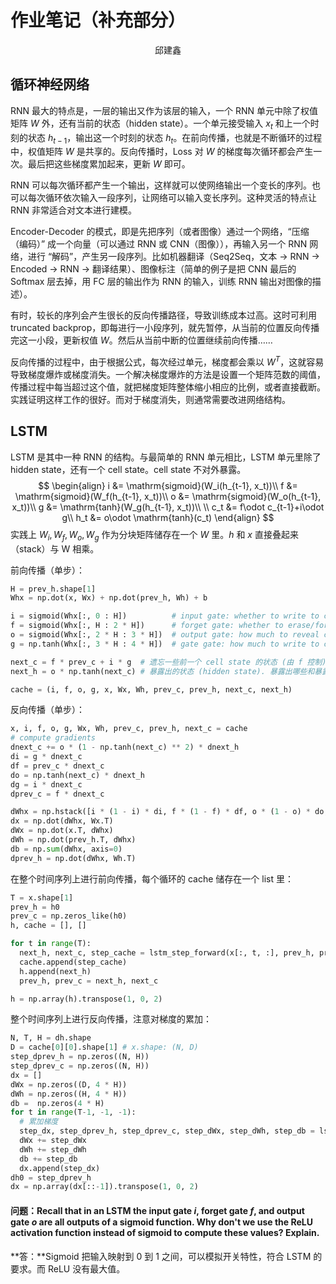# 作业笔记（补充部分）

<center>邱建鑫</center>

## 循环神经网络

RNN 最大的特点是，一层的输出又作为该层的输入，一个 RNN 单元中除了权值矩阵 $W$ 外，还有当前的状态（hidden state）。一个单元接受输入 $x_t$ 和上一个时刻的状态 $h_{t-1}$，输出这一个时刻的状态 $h_t$。在前向传播，也就是不断循环的过程中，权值矩阵 $W$ 是共享的。反向传播时，Loss 对 $W$ 的梯度每次循环都会产生一次。最后把这些梯度累加起来，更新 $W$ 即可。

RNN 可以每次循环都产生一个输出，这样就可以使网络输出一个变长的序列。也可以每次循环依次输入一段序列，让网络可以输入变长序列。这种灵活的特点让 RNN 非常适合对文本进行建模。

Encoder-Decoder 的模式，即是先把序列（或者图像）通过一个网络，“压缩（编码）” 成一个向量（可以通过 RNN 或 CNN（图像）），再输入另一个 RNN 网络，进行 “解码”，产生另一段序列。比如机器翻译（Seq2Seq，文本 -> RNN -> Encoded -> RNN -> 翻译结果）、图像标注（简单的例子是把 CNN 最后的 Softmax 层去掉，用 FC 层的输出作为 RNN 的输入，训练 RNN 输出对图像的描述）。

有时，较长的序列会产生很长的反向传播路径，导致训练成本过高。这时可利用 truncated backprop，即每进行一小段序列，就先暂停，从当前的位置反向传播完这一小段，更新权值 $W$。然后从当前中断的位置继续前向传播……

反向传播的过程中，由于根据公式，每次经过单元，梯度都会乘以 $W^T$，这就容易导致梯度爆炸或梯度消失。一个解决梯度爆炸的方法是设置一个矩阵范数的阈值，传播过程中每当超过这个值，就把梯度矩阵整体缩小相应的比例，或者直接截断。实践证明这样工作的很好。而对于梯度消失，则通常需要改进网络结构。

## LSTM

LSTM 是其中一种 RNN 的结构。与最简单的 RNN 单元相比，LSTM 单元里除了 hidden state，还有一个 cell state。cell state 不对外暴露。
$$
\begin{align}
i &= \mathrm{sigmoid}(W_i(h_{t-1}, x_t))\\
f &= \mathrm{sigmoid}(W_f(h_{t-1}, x_t))\\
o &= \mathrm{sigmoid}(W_o(h_{t-1}, x_t))\\
g &= \mathrm{tanh}(W_g(h_{t-1}, x_t))\\
\\
c_t &= f\odot c_{t-1}+i\odot g\\
h_t &= o\odot \mathrm{tanh}(c_t)
\end{align}
$$
实践上 $W_i, W_f, W_o, W_g$ 作为分块矩阵储存在一个 $W$ 里。$h$ 和 $x$ 直接叠起来（stack）与 W 相乘。

前向传播（单步）：

```python
H = prev_h.shape[1]
Whx = np.dot(x, Wx) + np.dot(prev_h, Wh) + b

i = sigmoid(Whx[:, 0 : H])      	# input gate: whether to write to c(ell) state. 1/0
f = sigmoid(Whx[:, H : 2 * H])    	# forget gate: whether to erase/forget c(ell) state. 1/0
o = sigmoid(Whx[:, 2 * H : 3 * H])  # output gate: how much to reveal c(ell) state to h(idden state). 1/0
g = np.tanh(Whx[:, 3 * H : 4 * H])  # gate gate: how much to write to c(ell) state. -1/1

next_c = f * prev_c + i * g  # 遗忘一些前一个 cell state 的状态 (由 f 控制), 再改变某些位 (由 i 控制), 一次改变的步长为 -1 到 1(由 g 控制).
next_h = o * np.tanh(next_c) # 暴露出的状态 (hidden state). 暴露出哪些和暴露的程度由 o 控制.

cache = (i, f, o, g, x, Wx, Wh, prev_c, prev_h, next_c, next_h)
```

反向传播（单步）：

```python
x, i, f, o, g, Wx, Wh, prev_c, prev_h, next_c = cache
# compute gradients
dnext_c += o * (1 - np.tanh(next_c) ** 2) * dnext_h
di = g * dnext_c
df = prev_c * dnext_c
do = np.tanh(next_c) * dnext_h
dg = i * dnext_c
dprev_c = f * dnext_c

dWhx = np.hstack([i * (1 - i) * di, f * (1 - f) * df, o * (1 - o) * do, (1 - g * g) * dg])
dx = np.dot(dWhx, Wx.T)
dWx = np.dot(x.T, dWhx)
dWh = np.dot(prev_h.T, dWhx)
db = np.sum(dWhx, axis=0)
dprev_h = np.dot(dWhx, Wh.T)
```

在整个时间序列上进行前向传播，每个循环的 cache 储存在一个 list 里：

```python
T = x.shape[1]
prev_h = h0
prev_c = np.zeros_like(h0)
h, cache = [], []

for t in range(T):
  next_h, next_c, step_cache = lstm_step_forward(x[:, t, :], prev_h, prev_c, Wx, Wh, b)
  cache.append(step_cache)
  h.append(next_h)
  prev_h, prev_c = next_h, next_c

h = np.array(h).transpose(1, 0, 2)
```

整个时间序列上进行反向传播，注意对梯度的累加：

```python
N, T, H = dh.shape
D = cache[0][0].shape[1] # x.shape: (N, D)
step_dprev_h = np.zeros((N, H))
step_dprev_c = np.zeros((N, H))
dx = []
dWx = np.zeros((D, 4 * H))
dWh = np.zeros((H, 4 * H))
db =  np.zeros(4 * H)
for t in range(T-1, -1, -1):
  # 累加梯度
  step_dx, step_dprev_h, step_dprev_c, step_dWx, step_dWh, step_db = lstm_step_backward(dh[:, t, :] + step_dprev_h, step_dprev_c, cache[t])
  dWx += step_dWx
  dWh += step_dWh
  db += step_db
  dx.append(step_dx)
dh0 = step_dprev_h
dx = np.array(dx[::-1]).transpose(1, 0, 2)
```



#### 问题：Recall that in an LSTM the input gate $i$, forget gate $f$, and output gate $o$ are all outputs of a sigmoid function. Why don't we use the ReLU activation function instead of sigmoid to compute these values? Explain.

**答：**Sigmoid 把输入映射到 0 到 1 之间，可以模拟开关特性，符合 LSTM 的要求。而 ReLU 没有最大值。